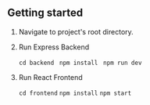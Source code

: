 

## Getting started
1. Navigate to project's root directory.

2. Run Express Backend

    ```cd backend ```
    ```npm install ```
    ```npm run dev ```
3. Run React Frontend

    ```cd frontend```
    ```npm install```
    ```npm start ```

